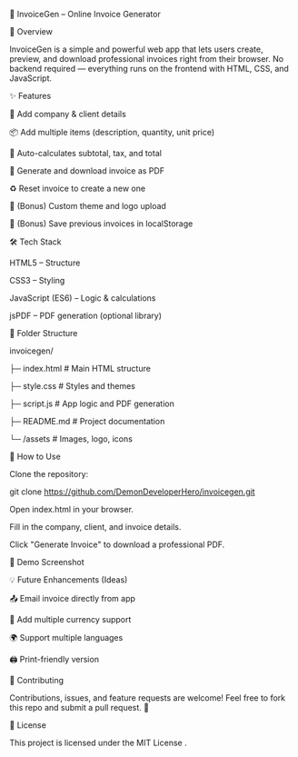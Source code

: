 🧾 InvoiceGen – Online Invoice Generator

📌 Overview

InvoiceGen is a simple and powerful web app that lets users create, preview, and download professional invoices right from their browser. No backend required — everything runs on the frontend with HTML, CSS, and JavaScript.

✨ Features

🏢 Add company & client details

📦 Add multiple items (description, quantity, unit price)

🧮 Auto-calculates subtotal, tax, and total

📄 Generate and download invoice as PDF

♻️ Reset invoice to create a new one

🌈 (Bonus) Custom theme and logo upload

💾 (Bonus) Save previous invoices in localStorage

🛠️ Tech Stack

HTML5 – Structure

CSS3 – Styling

JavaScript (ES6) – Logic & calculations

jsPDF – PDF generation (optional library)

📁 Folder Structure

invoicegen/

├─ index.html          # Main HTML structure

├─ style.css           # Styles and themes

├─ script.js           # App logic and PDF generation

├─ README.md           # Project documentation

└─ /assets             # Images, logo, icons

🚀 How to Use

Clone the repository:

git clone https://github.com/DemonDeveloperHero/invoicegen.git


Open index.html in your browser.

Fill in the company, client, and invoice details.

Click "Generate Invoice" to download a professional PDF.

📸 Demo Screenshot


💡 Future Enhancements (Ideas)

📤 Email invoice directly from app

🪩 Add multiple currency support

🌍 Support multiple languages

🖨️ Print-friendly version

🤝 Contributing

Contributions, issues, and feature requests are welcome!
Feel free to fork this repo and submit a pull request. 💙

📜 License

This project is licensed under the MIT License
.
